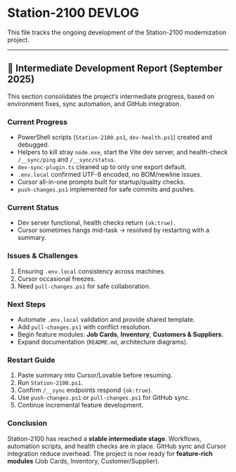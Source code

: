 # Station-2100 DEVLOG

This file tracks the ongoing development of the Station-2100 modernization project.

---

## 📌 Intermediate Development Report (September 2025)

This section consolidates the project’s intermediate progress, based on environment fixes, sync automation, and GitHub integration.

### Current Progress
- PowerShell scripts (`Station-2100.ps1`, `dev-health.ps1`) created and debugged.
- Helpers to kill stray `node.exe`, start the Vite dev server, and health-check `/__sync/ping` and `/__sync/status`.
- `dev-sync-plugin.ts` cleaned up to only one export default.
- `.env.local` confirmed UTF-8 encoded, no BOM/newline issues.
- Cursor all-in-one prompts built for startup/quality checks.
- `push-changes.ps1` implemented for safe commits and pushes.

### Current Status
- Dev server functional, health checks return `{ok:true}`.
- Cursor sometimes hangs mid-task → resolved by restarting with a summary.

### Issues & Challenges
1. Ensuring `.env.local` consistency across machines.  
2. Cursor occasional freezes.  
3. Need `pull-changes.ps1` for safe collaboration.

### Next Steps
- Automate `.env.local` validation and provide shared template.  
- Add `pull-changes.ps1` with conflict resolution.  
- Begin feature modules: **Job Cards**, **Inventory**, **Customers & Suppliers**.  
- Expand documentation (`README.md`, architecture diagrams).

### Restart Guide
1. Paste summary into Cursor/Lovable before resuming.  
2. Run `Station-2100.ps1`.  
3. Confirm `/__sync` endpoints respond `{ok:true}`.  
4. Use `push-changes.ps1` or `pull-changes.ps1` for GitHub sync.  
5. Continue incremental feature development.

### Conclusion
Station-2100 has reached a **stable intermediate stage**. Workflows, automation scripts, and health checks are in place. GitHub sync and Cursor integration reduce overhead. The project is now ready for **feature-rich modules** (Job Cards, Inventory, Customer/Supplier).  
